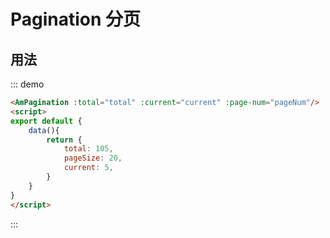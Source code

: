 # Pagination 分页

## 用法
::: demo
```html
<AmPagination :total="total" :current="current" :page-num="pageNum"/>
<script>
export default {
    data(){
        return {
            total: 105,
            pageSize: 20,
            current: 5,
        }
    }
}
</script>
```
:::